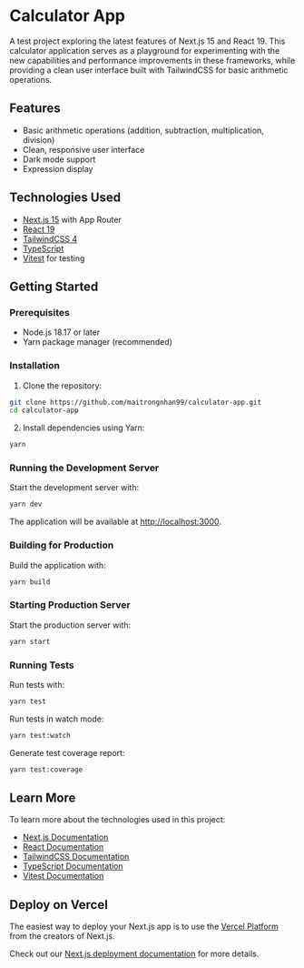 # Calculator App

A test project exploring the latest features of Next.js 15 and React 19. This calculator application serves as a playground for experimenting with the new capabilities and performance improvements in these frameworks, while providing a clean user interface built with TailwindCSS for basic arithmetic operations.

## Features

- Basic arithmetic operations (addition, subtraction, multiplication, division)
- Clean, responsive user interface
- Dark mode support
- Expression display

## Technologies Used

- [Next.js 15](https://nextjs.org/) with App Router
- [React 19](https://react.dev/)
- [TailwindCSS 4](https://tailwindcss.com/)
- [TypeScript](https://www.typescriptlang.org/)
- [Vitest](https://vitest.dev/) for testing

## Getting Started

### Prerequisites

- Node.js 18.17 or later
- Yarn package manager (recommended)

### Installation

1. Clone the repository:

```bash
git clone https://github.com/maitrongnhan99/calculator-app.git
cd calculator-app
```

2. Install dependencies using Yarn:

```bash
yarn
```

### Running the Development Server

Start the development server with:

```bash
yarn dev
```

The application will be available at [http://localhost:3000](http://localhost:3000).

### Building for Production

Build the application with:

```bash
yarn build
```

### Starting Production Server

Start the production server with:

```bash
yarn start
```

### Running Tests

Run tests with:

```bash
yarn test
```

Run tests in watch mode:

```bash
yarn test:watch
```

Generate test coverage report:

```bash
yarn test:coverage
```

## Learn More

To learn more about the technologies used in this project:

- [Next.js Documentation](https://nextjs.org/docs)
- [React Documentation](https://react.dev/)
- [TailwindCSS Documentation](https://tailwindcss.com/docs)
- [TypeScript Documentation](https://www.typescriptlang.org/docs/)
- [Vitest Documentation](https://vitest.dev/)

## Deploy on Vercel

The easiest way to deploy your Next.js app is to use the [Vercel Platform](https://vercel.com/new?utm_medium=default-template&filter=next.js&utm_source=create-next-app&utm_campaign=create-next-app-readme) from the creators of Next.js.

Check out our [Next.js deployment documentation](https://nextjs.org/docs/app/building-your-application/deploying) for more details.
